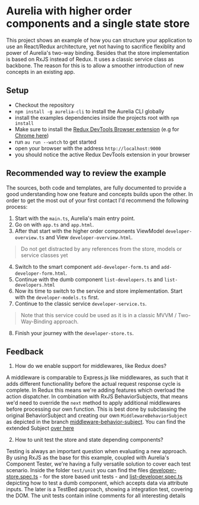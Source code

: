 # Aurelia with higher order components and a single state store

This project shows an example of how you can structure your application to use an React/Redux architecture, yet not having to sacrifice
flexiblity and power of Aurelia's two-way binding.
Besides that the store implementation is based on RxJS instead of Redux. It uses a classic service class as backbone.
The reason for this is to allow a smoother introduction of new concepts in an existing app.

## Setup
* Checkout the repository
* `npm install -g aurelia-cli` to install the Aurelia CLI globally
* install the examples dependencies inside the projects root with `npm install`
* Make sure to install the [Redux DevTools Browser extension](http://extension.remotedev.io/) (e.g for [Chrome here](https://chrome.google.com/webstore/detail/redux-devtools/lmhkpmbekcpmknklioeibfkpmmfibljd))
* run `au run --watch` to get started
* open your browser with the address `http://localhost:9000`
* you should notice the active Redux DevTools extension in your browser

## Recommended way to review the example
The sources, both code and templates, are fully documented to provide a good understanding how one feature and concepts builds upon the
other. In order to get the most out of your first contact I'd recommend the following process:

1. Start with the `main.ts`, Aurelia's main entry point.
2. Go on with `app.ts` and `app.html`.
3. After that start with the higher order components ViewModel `developer-overview.ts` and View `developer-overview.html`.

> Do not get distracted by any references from the store, models or service classes yet

4. Switch to the smart component `add-developer-form.ts` and `add-developer-form.html`.
5. Continue with the dumb component `list-developers.ts` and `list-developers.html`
6. Now its time to switch to the service and store implementation. Start with the `developer-models.ts` first.
7. Continue to the classic service `developer-service.ts`.

> Note that this service could be used as it is in a classic MVVM / Two-Way-Binding approach.

8. Finish your journey with the `developer-store.ts`.

## Feedback
1. How do we enable support for middlewares, like Redux does?

A middleware is comparable to Express.js like middlewares, as such that it adds different functionallity before the actual request response cycle is complete. In Redux this means we're adding features which overload the action dispatcher. In combination with RxJS BehaviorSubjects, that means we'd need to override the `next` method to apply additional middlewares before processing our own function.
This is best done by subclassing the original BehaviorSubject and creating our own `MiddlewareBehaviorSubject` as depicted in the branch [middleware-behavior-subject](https://github.com/zewa666/aurelia-hoc-store/tree/middleware-behavior-subject). You can find the extended Subject [over here](https://github.com/zewa666/aurelia-hoc-store/blob/middleware-behavior-subject/src/developer/data/middleware-behavior-subject.ts)

2. How to unit test the store and state depending components?

Testing is always an important question when evaluating a new approach. By using RxJS as the base for this example, coupled with Aurelia's Component Tester, we're having a fully versatile solution to cover each test scenario.
Inside the folder `test/unit` you can find the files [developer-store.spec.ts](https://github.com/zewa666/aurelia-hoc-store/blob/master/test/unit/developer-store.spec.ts) - for the store based unit tests - and [list-developer.spec.ts](https://github.com/zewa666/aurelia-hoc-store/blob/master/test/unit/list-developer.spec.ts) depicting how to test a dumb component, which accepts data via attribute inputs. The later is a TestBed approach, showing a integration test, covering the DOM.
The unit tests contain inline comments for all interesting details
